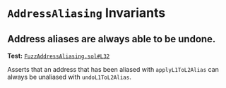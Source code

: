 # `AddressAliasing` Invariants

## Address aliases are always able to be undone.
**Test:** [`FuzzAddressAliasing.sol#L32`](../contracts/echidna/FuzzAddressAliasing.sol#L32)

Asserts that an address that has been aliased with `applyL1ToL2Alias` can always be unaliased with `undoL1ToL2Alias`. 
